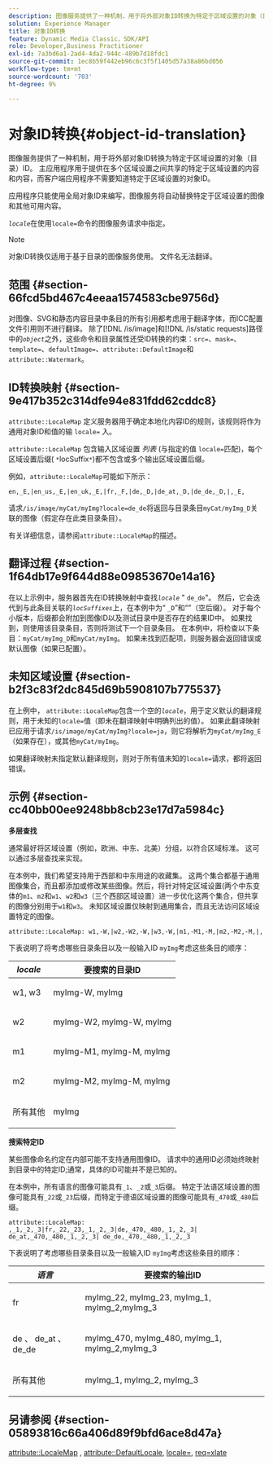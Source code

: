 ```yaml
---
description: 图像服务提供了一种机制，用于将外部对象ID转换为特定于区域设置的对象（目录）ID。 主应用程序用于提供在多个区域设置之间共享的特定于区域设置的内容和内容，而客户端应用程序不需要知道特定于区域设置的对象ID。
solution: Experience Manager
title: 对象ID转换
feature: Dynamic Media Classic，SDK/API
role: Developer,Business Practitioner
exl-id: 7a3bd6a1-2ad4-4da2-944c-489b7d18fdc1
source-git-commit: 1ec8b59f442eb96c6c3f5f1405d57a38a86bd056
workflow-type: tm+mt
source-wordcount: '703'
ht-degree: 9%

---
```


# 对象ID转换{#object-id-translation}

图像服务提供了一种机制，用于将外部对象ID转换为特定于区域设置的对象（目录）ID。 主应用程序用于提供在多个区域设置之间共享的特定于区域设置的内容和内容，而客户端应用程序不需要知道特定于区域设置的对象ID。

应用程序只能使用全局对象ID来编写，图像服务将自动替换特定于区域设置的图像和其他可用内容。

*`locale`*&#x200B;在使用`locale=`命令的图像服务请求中指定。

>[!NOTE]
>
>对象ID转换仅适用于基于目录的图像服务使用。 文件名无法翻译。

## 范围 {#section-66fcd5bd467c4eeaa1574583cbe9756d}

对图像、SVG和静态内容目录中条目的所有引用都考虑用于翻译字体，而ICC配置文件引用则不进行翻译。 除了[!DNL /is/image]和[!DNL /is/static requests]路径中的&#x200B;*`object`*&#x200B;之外，这些命令和目录属性还受ID转换的约束：`src=`、`mask=`、`template=`、`defaultImage=`、`attribute::DefaultImage`和`attribute::Watermark`。

## ID转换映射 {#section-9e417b352c314dfe94e831fdd62cddc8}

`attribute::LocaleMap` 定义服务器用于确定本地化内容ID的规则，该规则将作为通用对象ID和值的输 `locale=` 入。

`attribute::LocaleMap` 包含输入区域设置 *列表* (与指定的值 `locale=`匹配)，每个区域设置后缀( `*`locSuffix`*`)都不包含或多个输出区域设置后缀。

例如，`attribute::LocaleMap`可能如下所示：

`en,_E,|en_us,_E,|en_uk,_E,|fr,_F,|de,_D,|de_at,_D,|de_de,_D,|,_E,`

请求`/is/image/myCat/myImg?locale=de_de`将返回与目录条目`myCat/myImg_D`关联的图像（假定存在此类目录条目）。

有关详细信息，请参阅`attribute::LocaleMap`的描述。

## 翻译过程 {#section-1f64db17e9f644d88e09853670e14a16}

在以上示例中，服务器首先在ID转换映射中查找&#x200B;*`locale`* &quot; `de_de`&quot;。 然后，它会迭代到与此条目关联的&#x200B;*`locSuffixes`*&#x200B;上，在本例中为“ `_D`”和“”（空后缀）。 对于每个小版本，后缀都会附加到图像ID以及测试目录中是否存在的结果ID中。 如果找到，则使用该目录条目，否则将测试下一个目录条目。 在本例中，将检查以下条目：`myCat/myImg_D`和`myCat/myImg`。 如果未找到匹配项，则服务器会返回错误或默认图像（如果已配置）。

## 未知区域设置 {#section-b2f3c83f2dc845d69b5908107b775537}

在上例中， `attribute::LocaleMap`包含一个空的&#x200B;*`locale`*，用于定义默认的翻译规则，用于未知的`locale=`值（即未在翻译映射中明确列出的值）。 如果此翻译映射已应用于请求`/is/image/myCat/myImg?locale=ja`，则它将解析为`myCat/myImg_E`（如果存在），或其他`myCat/myImg`。

如果翻译映射未指定默认翻译规则，则对于所有值未知的`locale=`请求，都将返回错误。

## 示例 {#section-cc40bb00ee9248bb8cb23e17d7a5984c}

**多层查找**

通常最好将区域设置（例如，欧洲、中东、北美）分组，以符合区域标准。 这可以通过多层查找来实现。

在本例中，我们希望支持用于西部和中东用途的收藏集。 这两个集合都基于通用图像集合，而且都添加或修改某些图像。然后，将针对特定区域设置(两个中东变体的`m1`、`m2`和`w1`、`w2`和`w3`（三个西部区域设置）进一步优化这两个集合，但共享的图像分别用于`w1`和`w3`。 未知区域设置仅映射到通用集合，而且无法访问区域设置特定的图像。

`attribute::LocaleMap: w1,-W,|w2,-W2,-W,|w3,-W,|m1,-M1,-M,|m2,-M2,-M,|,`

下表说明了将考虑哪些目录条目以及一般输入ID `myImg`考虑这些条目的顺序：

<table id="table_97EB13E3DB9B48D3A4184D5ECC8E9F86"> 
 <thead> 
  <tr> 
   <th class="entry"> <b> <i>locale</i> </b> </th> 
   <th class="entry"> <b>要搜索的目录ID</b> </th> 
  </tr> 
 </thead>
 <tbody> 
  <tr> 
   <td> <p> <span class="codeph"> w1, w3 </span> </p> </td> 
   <td> <p> <span class="codeph"> myImg-W, myImg </span> </p> </td> 
  </tr> 
  <tr> 
   <td> <p> <span class="codeph"> w2 </span> </p> </td> 
   <td> <p> <span class="codeph"> myImg-W2, myImg-W, myImg </span> </p> </td> 
  </tr> 
  <tr> 
   <td> <p> <span class="codeph"> m1 </span> </p> </td> 
   <td> <p> <span class="codeph"> myImg-M1, myImg-M, myImg </span> </p> </td> 
  </tr> 
  <tr> 
   <td> <p> <span class="codeph"> m2 </span> </p> </td> 
   <td> <p> <span class="codeph"> myImg-M2, myImg-M, myImg </span> </p> </td> 
  </tr> 
  <tr> 
   <td> <p>所有其他 </p> </td> 
   <td> <p> <span class="codeph"> myImg  </span> </p> </td> 
  </tr> 
 </tbody> 
</table>

**搜索特定ID**

某些图像命名约定在内部可能不支持通用图像ID。 请求中的通用ID必须始终映射到目录中的特定ID;通常，具体的ID可能并不是已知的。

在本例中，所有语言的图像可能具有`_1`、`_2`或`_3`后缀。 特定于法语区域设置的图像可能具有`_22`或`_23`后缀，而特定于德语区域设置的图像可能具有`_470`或`_480`后缀。

`attribute::LocaleMap: ,_1,_2,_3|fr,_22,_23,_1,_2,_3|de,_470,_480,_1,_2,_3| de_at,_470,_480,_1,_2,_3| de_de,_470,_480,_1,_2,_3`

下表说明了考虑哪些目录条目以及一般输入ID `myImg`考虑这些条目的顺序：

<table id="table_A7EE4AA0F1C24284B83CC4B40622D24F"> 
 <thead> 
  <tr> 
   <th class="entry"> <b> <i>语言</i> </b> </th> 
   <th class="entry"> <b>要搜索的输出ID</b> </th> 
  </tr> 
 </thead>
 <tbody> 
  <tr> 
   <td> <p> <span class="codeph"> fr </span> </p> </td> 
   <td> <p> <span class="codeph"> myImg_22, myImg_23, myImg_1, myImg_2,myImg_3 </span> </p> </td> 
  </tr> 
  <tr> 
   <td> <p> <span class="codeph"> de  </span>、 <span class="codeph"> de_at  </span>、 <span class="codeph"> de_de  </span> </p> </td> 
   <td> <p> <span class="codeph"> myImg_470, myImg_480, myImg_1, myImg_2,myImg_3 </span> </p> </td> 
  </tr> 
  <tr> 
   <td> <p>所有其他 </p> </td> 
   <td> <p> <span class="codeph"> myImg_1, myImg_2, myImg_3 </span> </p> </td> 
  </tr> 
 </tbody> 
</table>

## 另请参阅 {#section-05893816c66a406d89f9bfd6ace8d47a}

[attribute::LocaleMap](../../../../../is-api/image-catalog/image-serving-api-ref/c-image-catalog-reference/c-attributes-reference/r-localemap.md#reference-49bbf598f8ea47c3a563755cef306318) ,  [attribute::DefaultLocale](../../../../../is-api/image-catalog/image-serving-api-ref/c-image-catalog-reference/c-attributes-reference/r-defaultlocale.md#reference-69462ad9923f464f80c2c012342a6b6b),  [locale=](../../../../../is-api/http-ref/image-serving-api-ref/c-http-protocol-reference/c-command-reference/r-locale.md#reference-8a846b2fbc004a12821b956ed3b25cfb),  [req=xlate](../../../../../is-api/http-ref/image-serving-api-ref/c-http-protocol-reference/c-command-reference/r-req/r-req.md#reference-907cdb4a97034db7ad94695f25552e76)

